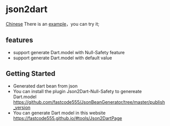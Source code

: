# json2dart

[Chinese](README_CN.md)
There is an [example](https://github.com/fastcode555/Json2Dart_Null_Safety/tree/develop_database/example)，you can try it;
## features

- support generate Dart.model with Null-Safety feature
- support generate Dart.model with default value

## Getting Started

- Generated dart bean from json
- You can install the plugin Json2Dart-Null-Safety to genereate
  Dart.model https://github.com/fastcode555/JsonBeanGenerator/tree/master/publish_version
- You can generate Dart model in this website https://fastcode555.github.io/#tools/Json2DartPage
